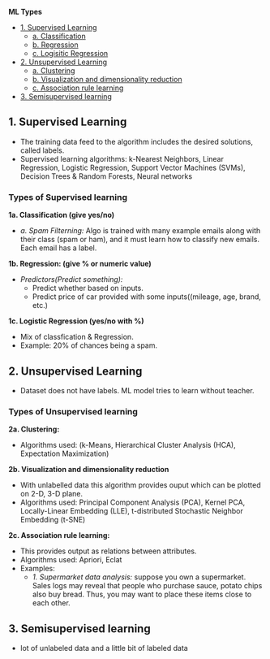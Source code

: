 **ML Types**
- [1. Supervised Learning](#sl)
  - [a. Classification](#c)
  - [b. Regression](#r)
  - [c. Logisitic Regression](#lr)
- [2. Unsupervised Learning](#ul)
  - [a. Clustering](#cl)
  - [b. Visualization and dimensionality reduction](#v)
  - [c. Association rule learning](#arl)
- [3. Semisupervised learning](#ssl)

<a name=sl></a>
## 1. Supervised Learning
- The training data feed to the algorithm includes the desired solutions, called labels.
- Supervised learning algorithms: k-Nearest Neighbors, Linear Regression, Logistic Regression, Support Vector Machines (SVMs), Decision Trees & Random Forests, Neural networks

### Types of Supervised learning
<a name=c></a>
**1a. Classification (give yes/no)**
- _a. Spam Filterning:_ Algo is trained with many example emails along with their class (spam or ham), and it must learn how to classify new emails. Each email has a label.

<a name=r></a>
**1b. Regression: (give % or numeric value)**
- _Predictors(Predict something):_
  - Predict whether based on inputs.
  - Predict price of car provided with some inputs((mileage, age, brand, etc.)

<a name=lr></a>
**1c. Logistic Regression (yes/no with %)**
- Mix of classfication & Regression.
- Example: 20% of chances being a spam.

<a name=ul></a>
## 2. Unsupervised Learning
- Dataset does not have labels. ML model tries to learn without teacher.
### Types of Unsupervised learning
<a name=cl></a>
**2a. Clustering:**
- Algorithms used: (k-Means, Hierarchical Cluster Analysis (HCA), Expectation Maximization)

<a name=v></a>
**2b. Visualization and dimensionality reduction**
- With unlabelled data this algorithm provides ouput which can be plotted on 2-D, 3-D plane.
- Algorithms used: Principal Component Analysis (PCA), Kernel PCA, Locally-Linear Embedding (LLE), t-distributed Stochastic Neighbor Embedding (t-SNE)

<a name=v></a>
**2c. Association rule learning:**
- This provides output as relations between attributes.
- Algorithms used: Apriori, Eclat
- Examples:
  - _1. Supermarket data analysis:_ suppose you own a supermarket. Sales logs may reveal that people who purchase sauce, potato chips also buy bread. Thus, you may want to place these items close to each other.

<a name=ssl></a>
## 3. Semisupervised learning
- lot of unlabeled data and a little bit of labeled data
